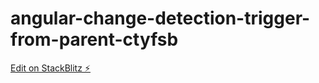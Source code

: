 # angular-change-detection-trigger-from-parent-ctyfsb

[Edit on StackBlitz ⚡️](https://stackblitz.com/edit/angular-change-detection-trigger-from-parent-tqttnb)